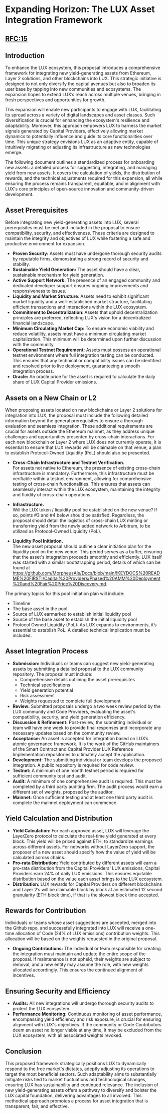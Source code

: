 # Expanding Horizon: The LUX Asset Integration Framework 
## [RFC:15](https://github.com/MorpheusAIs/MRC/blob/main/IMPLEMENTED/MRC15.md)

## Introduction
To enhance the LUX ecosystem, this proposal introduces a comprehensive framework for integrating new yield-generating assets from Ethereum, Layer 2 solutions, and other blockchains into LUX. This strategic initiative is designed to not only diversify the capital avenues but also to broaden its user base by tapping into new communities and ecosystems. The expansion hopes to extend LUX’s reach across multiple venues, bringing in fresh perspectives and opportunities for growth.

This expansion will enable new participants to engage with LUX, facilitating its spread across a variety of digital landscapes and asset classes. Such diversification is crucial for enhancing the ecosystem's resilience and adaptability. Moreover, this approach empowers LUX to harness the market signals generated by Capital Providers, effectively allowing market dynamics to potentially influence and guide its core functionalities over time. This unique strategy envisions LUX as an adaptive entity, capable of intuitively migrating or adjusting its infrastructure as new technologies emerge.

The following document outlines a standardized process for onboarding new assets: a detailed process for suggesting, integrating, and managing yield from new assets. It covers the calculation of yields, the distribution of rewards, and the technical adjustments required for this expansion, all while ensuring the process remains transparent, equitable, and in alignment with LUX's core principles of open-source innovation and community-driven development.

## Asset Prerequisites
Before integrating new yield-generating assets into LUX, several prerequisites must be met and included in the proposal to ensure compatibility, security, and effectiveness. These criteria are designed to maintain the integrity and objectives of LUX while fostering a safe and productive environment for expansion.

- **Proven Security:** Assets must have undergone thorough security audits by reputable firms, demonstrating a strong record of security and stability.
- **Sustainable Yield Generation:** The asset should have a clear, sustainable mechanism for yield generation.
- **Active Support Network:** The presence of an engaged community and dedicated developer support ensures ongoing improvements and responsiveness to issues.
- **Liquidity and Market Structure**: Assets need to exhibit significant market liquidity and a well-established market structure, facilitating efficient transactions and interactions within the LUX ecosystem.
- **Commitment to Decentralization**: Assets that uphold decentralization principles are preferred, reflecting LUX's vision for a decentralized financial landscape.
- **Minimum Circulating Market Cap:** To ensure economic viability and reduce volatility, assets must have a minimum circulating market capitalization. This minimum will be determined upon further discussion with the community.
- **Operational Testnet Requirement:** Assets must possess an operational testnet environment where full integration testing can be conducted. This ensures that any technical or compatibility issues can be identified and resolved prior to live deployment, guaranteeing a smooth integration process.
- **Oracle:** An oracle price for the asset is required to calculate the daily share of LUX Capital Provider emissions.

## Assets on a New Chain or L2
When proposing assets located on new blockchains or Layer 2 solutions for integration into LUX, the proposal must include the following detailed information beyond the general prerequisites to ensure a thorough evaluation and seamless integration. These additional requirements are crucial for assets outside the Ethereum mainnet, as they address unique challenges and opportunities presented by cross-chain interactions. For each new blockchain or Layer 2 where LUX does not currently operate, it is essential to ensure that LUX rewards will be claimable on that venue, a plan to establish Protocol-Owned Liquidity (PoL) should also be presented.

- **Cross-Chain Infrastructure and Testnet Verification.**  
For assets not native to Ethereum, the presence of existing cross-chain infrastructure is mandatory. Furthermore, this infrastructure must be verifiable within a testnet environment, allowing for comprehensive testing of cross-chain functionalities. This ensures that assets can seamlessly interact within the LUX ecosystem, maintaining the integrity and fluidity of cross-chain operations.

- **Infrastructure.**  
Will the LUX token / liquidity pool be established on the new venue? If so, points #3 and #4 below should be satisfied. Regardless, the proposal should detail the logistics of cross-chain LUX minting or transferring yield from the newly added network to Arbitrum, to be utilized as Protocol-Owned Liquidity (PoL).

- **Liquidity Pool Initiation.**  
The new asset proposal should outline a clear initiation plan for the liquidity pool on the new venue. This period serves as a buffer, ensuring that the asset's integration proceeds smoothly and efficiently. LUX itself was started with a similar bootstrapping period, details of which can be found at https://github.com/MorpheusAIs/Docs/blob/main/!KEYDOCS%20README%20FIRST!/Capital%20Providers/Phased%20AMM%20Deployment%20and%20Fair%20Price%20Discovery.md. 

The primary topics for this pool initiation plan will include:  
- Timeline
- The base asset in the pool
- Source of LUX earmarked to establish initial liquidity pool
- Source of the base asset to establish the initial liquidity pool
- Protocol Owned Liquidity (PoL): As LUX expands to environments, it’s essential to establish PoL. A detailed technical implication must be included.

## Asset Integration Process
- **Submission:** Individuals or teams can suggest new yield-generating assets by submitting a detailed proposal to the LUX community repository. The proposal must include:
    - Comprehensive details outlining the asset prerequisites
    - Technical specifications
    - Yield generation potential
    - Risk assessment
    - Weights requested to complete full development
- **Review:** Submitted proposals undergo a two week review period by the LUX community and Code Providers, evaluating the asset's compatibility, security, and yield generation efficiency.
- **Discussion & Refinement:** Post-review, the submitting individual or team will have one week to provide final responses and incorporate any necessary updates based on the community review.
- **Acceptance:** An asset is accepted for integration based on LUX’s atomic governance framework. It is the work of the GitHub maintainers of the Smart Contract and Capital Provider LUX Reference Implementation repositories to ultimately accept the application.
- **Development:** The submitting individual or team develops the proposed integration. A public repository is required for code review.
- **Testnet:** A minimum of one month testnet period is required for sufficient community test and audit.
- **Audit:** A minimum of one comprehensive audit is required. This must be completed by a third party auditing firm. The audit process would earn a different set of weights, proposed by the auditor.
- **Mainnet:** Once sufficient testing and at least one third party audit is complete the mainnet deployment can commence.

## Yield Calculation and Distribution
- **Yield Calculation:** For each approved asset, LUX will leverage the LayerZero protocol to calculate the real-time yield generated at every block. This yield will be priced against ETH, to standardize earnings across different assets. For networks without LayerZero support, the proposer of a new asset should specify how the value of yield will be calculated across chains.
- **Pro-rata Distribution:** Yield contributed by different assets will earn a pro-rata distribution from the Capital Providers' LUX emissions, Capital Providers earn 24% of daily LUX emissions. This ensures equitable distribution based on the value each asset brings to the LUX ecosystem.
- **Distribution:** LUX rewards for Capital Providers on different blockchains and Layer 2’s will be claimable block by block at an estimated 12 second granularity (ETH block time), if that is the slowest block time accepted.

## Rewards for Contribution
Individuals or teams whose asset suggestions are accepted, merged into the Github repo, and successfully integrated into LUX will receive a one-time allocation of Code (24% of LUX emissions) contribution weights. This allocation will be based on the weights requested in the original proposal.
- **Ongoing Contributions:** The individual or team responsible for creating the integration must maintain and update the entire scope of the proposal. If maintenance is not upheld, their weights are subject to removal, and a new entity may assume the role, with new weights allocated accordingly. This ensures the continued alignment of incentives.

## Ensuring Security and Efficiency
- **Audits:** All new integrations will undergo thorough security audits to protect the LUX ecosystem.
- **Performance Monitoring:** Continuous monitoring of asset performance, encompassing yield efficiency and risk exposure, is crucial for ensuring alignment with LUX's objectives. If the community or Code Contributors deem an asset no longer viable at any time, it may be excluded from the LUX ecosystem, with all associated weights revoked.

## Conclusion
This proposed framework strategically positions LUX to dynamically respond to the free market's dictates, adeptly adjusting its operations to target the most beneficial sectors. Such adaptability aims to substantially mitigate risks tied to market fluctuations and technological changes, ensuring LUX has sustainability and continued relevance. The inclusion of new yield-generating assets offers a pathway to diversify and bolster the LUX capital foundation, delivering advantages to all involved. This methodical approach promotes a process for asset integration that is transparent, fair, and effective.
